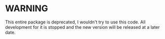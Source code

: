 # WARNING
This entire package is deprecated, I wouldn't try to use this code. All development for it is stopped and the new version will be released at a later date.
